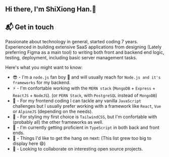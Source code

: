 ## Hi there, I'm ShiXiong Han.👋

## 📬 Get in touch

<!--
**AngelinCalu/AngelinCalu** is a ✨ _special_ ✨ repository because its `README.md` (this file) appears on your GitHub profile.

Here are some ideas to get you started:

- 🔭 I’m currently working on ...
- 🌱 I’m currently learning ...
- 👯 I’m looking to collaborate on ...
- 🤔 I’m looking for help with ...
- 💬 Ask me about ...
- 📫 How to reach me: ...
- 😄 Pronouns: ...
- ⚡ Fun fact: ...
  -->

Passionate about technology in general, started coding 7 years. Experienced in building extensive SaaS applications from designing (Lately preferring Figma as a main tool) to writing both front and backend end logic, testing, deployment, including basic server management tasks.

Here's what you might want to know:

- 😎 - I'm a `node.js` fan boy 🤙 and will usually reach for `Node.js and it's frameworks` for my backend.
- ⚡ - I'm confortable working with the `MERN stack` (`MongoDB` + `Express` + `ReactJS` + `NodeJS`). (or `PERN Stack`, with `PostgreSQL` instead of `MongoDB`)
- 💪 - For my frontend coding I can tackle any vanilla `JavaScript` challenges but I usually prefer working with a framework like `React`, `Vue` or `AlpineJS` (depending on the needs).
- 🎨 - For styling my first choice is `TailwindCSS`, but I'm confortable with (probably all) the other frameworks as well.
- 🌱 - I'm currently getting proficient in `TypeScript` in both back and front ends.
- 👐 - Things I'd like to get the hang on next: (This list grew too big to display here 😄)
- 👯 - Looking to collaborate on interesting open source projects.
